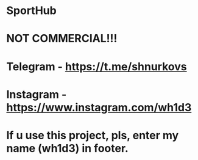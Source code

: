 # SportHub

# NOT COMMERCIAL!!!

# Telegram - https://t.me/shnurkovs
# Instagram - https://www.instagram.com/wh1d3
# If u use this project, pls, enter my name (wh1d3) in footer.
